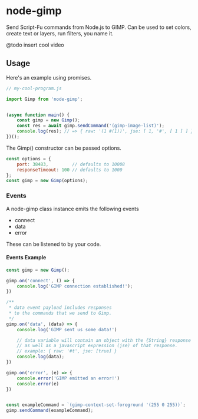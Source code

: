 # node-gimp

Send Script-Fu commands from Node.js to GIMP. Can be used to set colors, create text or layers, run filters, you name it. 

@todo insert cool video

## Usage

Here's an example using promises.

```js
// my-cool-program.js

import Gimp from 'node-gimp';


(async function main() {
	const gimp = new Gimp();
	const res = await gimp.sendCommand('(gimp-image-list)');
	console.log(res); // => { raw: '(1 #(1))', jse: [ 1, '#', [ 1 ] ] }
})();

```


The Gimp() constructor can be passed options.

```js
const options = {
	port: 38483,         // defaults to 10008
	responseTimeout: 100 // defaults to 1000
};
const gimp = new Gimp(options);
```


### Events

A node-gimp class instance emits the following events

  * connect
  * data
  * error

These can be listened to by your code.


#### Events Example

```js
const gimp = new Gimp();

gimp.on('connect', () => {
	console.log('GIMP connection established!');
})

/**
 * data event payload includes responses 
 * to the commands that we send to Gimp.
 */
gimp.on('data', (data) => {
	console.log('GIMP sent us some data!')

	// data variable will contain an object with the {String} response from Script-Fu server, 
	// as well as a javascript expression (jse) of that response.
	// example: { raw: '#t', jse: [true] }
	console.log(data);
})

gimp.on('error', (e) => {
	console.error('GIMP emitted an error!')
	console.error(e)
})


const exampleCommand = `(gimp-context-set-foreground '(255 0 255))`;
gimp.sendCommand(exampleCommand);
```

